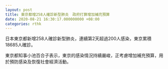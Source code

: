 ```yaml
---
layout: post
title: 東京都增258人確診新型肺炎　政府打算增加補充預算
date: 2020-08-21 16:30:17.000000000 +08:00
categories: rthk
---
```


日本東京都新增258人確診新型肺炎，連續第2天超過200人感染，東京累積18685人確診。

東京都知事小池百合子表示，東京的感染情況持續嚴峻，正考慮增加補充預算，用於預防感染及恢復社會經濟活動。
